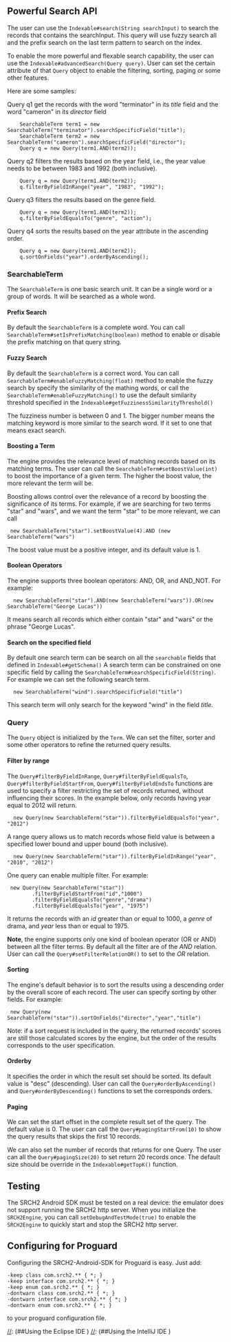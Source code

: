 ﻿
## Powerful Search API

The user can use the `Indexable#search(String searchInput)` to search the records that contains the searchInput.
This query will use fuzzy search all and the prefix search on the last term pattern to search on the index.

To enable the more powerful and flexable search capability, the user can use the `Indexable#advancedSearch(Query query)`.
User can set the certain attribute of that `Query` object to enable the filtering, sorting, paging or some other features.

Here are some samples:

Query q1 get the records with the word "terminator" in its *title* field and the word "cameron" in its *director* field
```
    SearchableTerm term1 = new SearchableTerm("terminator").searchSpecificField("title");
    SearchableTerm term2 = new SearchableTerm("cameron").searchSpecificField("director");
    Query q = new Query(term1.AND(term2));
```

Query q2 filters the results based on the year field, i.e., the year value needs to be between 1983 and 1992 (both inclusive).
```
    Query q = new Query(term1.AND(term2));
    q.filterByFieldInRange("year", "1983", "1992");
```

Query q3 filters the results based on the genre field. 
```
    Query q = new Query(term1.AND(term2));
    q.filterByFieldEqualsTo("genre", "action");
```

Query q4 sorts the results based on the year attribute in the ascending order.
```
    Query q = new Query(term1.AND(term2));
    q.sortOnFields("year").orderByAscending();
```

### SearchableTerm
The `SearchableTerm` is one basic search unit. It can be a single word or a group of words. It will be searched as a whole word.

#### Prefix Search
By default the `SearchableTerm` is a complete word. You can call `SearchableTerm#setIsPrefixMatching(boolean)` method to enable
or disable the prefix matching on that query string.

#### Fuzzy Search
By default the `SearchableTerm` is a correct word. You can call `SearchableTerm#enableFuzzyMatching(float)` method to enable the 
fuzzy search by specify the similarity of the mathing words, or call the `SearchableTerm#enableFuzzyMatching()` to use the default
similarity threshold specified in the `Indexable#getFuzzinessSimilarityThreshold()`

The fuzziness number is between 0 and 1. The bigger number means the matching keyword is more similar to the search word. 
If it set to one that means exact search. 

#### Boosting a Term

The engine provides the relevance level of matching records based on its matching terms. The user can call the `SearchableTerm#setBoostValue(int)`
to boost the importance of a given term. The higher the boost value, the more relevant the term will be.

Boosting allows control over the relevance of a record by boosting the significance of its terms. 
For example, if we are searching for two terms "star" and "wars", and we want the term "star" to be more relevant, 
we can call 
```
 new SearchableTerm("star").setBoostValue(4).AND (new SearchableTerm("wars")
```
The boost value must be a positive integer, and its default value is 1.

#### Boolean Operators
The engine supports three boolean operators: AND, OR, and AND_NOT. For example:
```
  new SearchableTerm("star").AND(new SearchableTerm("wars")).OR(new SearchableTerm("George Lucas"))
```
It means search all records which either contain "star" and "wars" or the phrase "George Lucas".

#### Search on the specified field

By default one search term can be search on all the `searchable` fields that defined in `Indexable#getSchema()`
A search term can be constrained on one specific field by calling the `SearchableTerm#searchSpecificField(String)`.
For example we can set the following search term.
```
  new SearchableTerm("wind").searchSpecificField("title")
```
This search term will only search for the keyword "wind" in the field *title*. 

### Query

The `Query` object is initialized by the `Term`. We can set the filter, sorter and some other operators to refine the returned query results.

#### Filter by range

The `Query#filterByFieldInRange`, `Query#filterByFieldEqualsTo`, `Query#filterByFieldStartFrom`, `Query#filterByFieldEndsTo` functions are used 
to specify a filter restricting the set of records returned, without influencing their scores. In the example below, only records having year equal to 2012 will return.
```
  new Query(new SearchableTerm("star")).filterByFieldEqualsTo("year", "2012")
```

A range query allows us to match records whose field value is between a specified lower bound and upper bound (both inclusive). 
```
  new Query(new SearchableTerm("star")).filterByFieldInRange("year", "2010", "2012")
```

One query can enable multiple filter. For example:
```
 new Query(new SearchableTerm("star"))
        .filterByFieldStartFrom("id","1000")
        .filterByFieldEqualsTo("genre","drama")
        .filterByFieldEqualsTo("year", "1975")
```
It returns the records with an *id* greater than or equal to 1000, a *genre* of drama, and *year* less than or equal to 1975.

**Note**, the engine supports only one kind of boolean operator (OR or AND) between all the filter terms. 
By default all the filter are of the *AND* relation.
User can call the `Query#setFilterRelationOR()` to set to the *OR* relation.

#### Sorting

The engine's default behavior is to sort the results using a descending order by the overall score of each record. 
The user can specify sorting by other fields. For example:
```
 new Query(new SearchableTerm("star")).sortOnFields("director","year","title") 
```
Note: if a sort request is included in the query, the returned records' scores are still those calculated scores by the engine, 
but the order of the results corresponds to the user specification.

#### Orderby
It specifies the order in which the result set should be sorted. Its default value is "desc" (descending).
User can call the `Query#orderByAscending()` and `Query#orderByDescending()` functions to set the corresponds orders.

#### Paging

We can set the start offset in the complete result set of the query. The default value is 0. 
The user can call the `Query#pagingStartFrom(10)` to show the query results that skips the first 10 records.

We can also set the number of records that returns for one Query. 
The user can all the `Query#pagingSize(20)` to set return 20 records once. The default size should be override in the 
`Indexable#getTopK()` function.

[//]: # (##GeoSearch)

## Testing

The SRCH2 Android SDK must be tested on a real device: the emulator does not support running the SRCH2 http server. When you initialize the `SRCH2Engine`, you can call `setDebugAndTestMode(true)` to enable the `SRCH2Engine` to quickly start and stop the SRCH2 http server. 

## Configuring for Proguard

Configuring the SRCH2-Android-SDK for Proguard is easy. Just add:

```
-keep class com.srch2.** { *; } 
-keep interface com.srch2.** { *; } 
-keep enum com.srch2.** { *; } 
-dontwarn class com.srch2.** { *; } 
-dontwarn interface com.srch2.** { *; } 
-dontwarn enum com.srch2.** { *; } 
```

to your proguard configuration file.

[//]: (##Using the Eclipse IDE	)
[//]: (##Using the IntelliJ IDE	)
	
